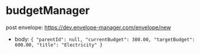 # budgetManager

post envelope: https://dev.envelope-manager.com/envelope/new

- body: `{
    "parentId": null,
    "currentBudget": 300.00,
    "targetBudget": 600.00,
    "title": "Electricity"
}`
